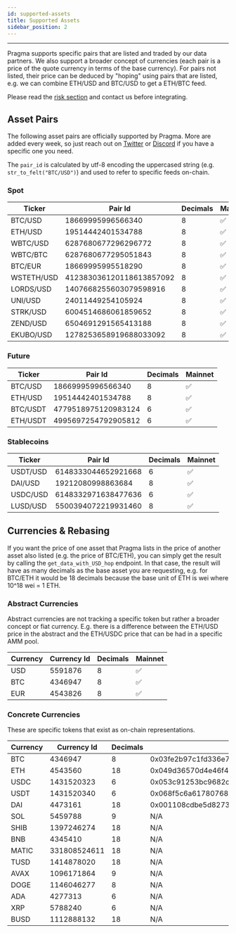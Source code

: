 ```yaml
---
id: supported-assets
title: Supported Assets
sidebar_position: 2
---
```


---

Pragma supports specific pairs that are listed and traded by our data partners. We also support a broader concept of currencies (each pair is a price of the quote currency in terms of the base currency). For pairs not listed, their price can be deduced by "hoping" using pairs that are listed, e.g. we can combine ETH/USD and BTC/USD to get a ETH/BTC feed.

Please read the [risk section](./risks) and contact us before integrating.

## Asset Pairs

The following asset pairs are officially supported by Pragma. More are added every week, so just reach out on [Twitter](https://twitter.com/PragmaOracle) or [Discord](https://discord.com/invite/M9aRZtZHU7) if you have a specific one you need.

The `pair_id` is calculated by utf-8 encoding the uppercased string (e.g. `str_to_felt("BTC/USD")`) and used to refer to specific feeds on-chain.

### Spot

| Ticker     | Pair Id                  | Decimals | Mainnet |
| ---------- | ------------------------ | -------- | ------- |
| BTC/USD    | 18669995996566340        | 8        | ✅      |
| ETH/USD    | 19514442401534788        | 8        | ✅      |
| WBTC/USD   | 6287680677296296772      | 8        | ✅      |
| WBTC/BTC   | 6287680677295051843      | 8        | ✅      |
| BTC/EUR    | 18669995995518290        | 8        | ✅      |
| WSTETH/USD | 412383036120118613857092 | 8        | ✅      |
| LORDS/USD  | 1407668255603079598916   | 8        | ✅      |
| UNI/USD    | 24011449254105924        | 8        | ✅      |
| STRK/USD   | 6004514686061859652      | 8        | ✅      |
| ZEND/USD   | 6504691291565413188      | 8        | ✅      |
| EKUBO/USD  | 1278253658919688033092   | 8        | ✅      |

### Future

| Ticker   | Pair Id             | Decimals | Mainnet |
| -------- | ------------------- | -------- | ------- |
| BTC/USD  | 18669995996566340   | 8        | ✅      |
| ETH/USD  | 19514442401534788   | 8        | ✅      |
| BTC/USDT | 4779518975120983124 | 6        | ✅      |
| ETH/USDT | 4995697254792905812 | 6        | ✅      |

### Stablecoins

| Ticker   | Pair Id             | Decimals | Mainnet |
| -------- | ------------------- | -------- | ------- |
| USDT/USD | 6148333044652921668 | 6        | ✅      |
| DAI/USD  | 19212080998863684   | 8        | ✅      |
| USDC/USD | 6148332971638477636 | 6        | ✅      |
| LUSD/USD | 5500394072219931460 | 8        | ✅      |

## Currencies & Rebasing

If you want the price of one asset that Pragma lists in the price of another asset also listed (e.g. the price of BTC/ETH), you can simply get the result by calling the `get_data_with_USD_hop` endpoint. In that case, the result will have as many decimals as the base asset you are requesting, e.g. for BTC/ETH it would be 18 decimals because the base unit of ETH is wei where 10^18 wei = 1 ETH.

### Abstract Currencies

Abstract currencies are not tracking a specific token but rather a broader concept or fiat currency. E.g. there is a difference between the ETH/USD price in the abstract and the ETH/USDC price that can be had in a specific AMM pool.

| Currency | Currency Id | Decimals | Mainnet |
| -------- | ----------- | -------- | ------- |
| USD      | 5591876     | 8        | ✅      |
| BTC      | 4346947     | 8        | ✅      |
| EUR      | 4543826     | 8        | ✅      |

### Concrete Currencies

These are specific tokens that exist as on-chain representations.

| Currency | Currency Id  | Decimals | Starknet address Mainnet                                           | Ethereum address Mainnet                   | Starknet address Testnet                                           |
| -------- | ------------ | -------- | ------------------------------------------------------------------ | ------------------------------------------ | ------------------------------------------------------------------ |
| BTC      | 4346947      | 8        | 0x03fe2b97c1fd336e750087d68b9b867997fd64a2661ff3ca5a7c771641e8e7ac | 0x2260fac5e5542a773aa44fbcfedf7c193bc2c599 | 0x12d537dc323c439dc65c976fad242d5610d27cfb5f31689a0a319b8be7f3d56  |
| ETH      | 4543560      | 18       | 0x049d36570d4e46f48e99674bd3fcc84644ddd6b96f7c741b1562b82f9e004dc7 | 0x0000000000000000000000000000000000000000 | 0x049d36570d4e46f48e99674bd3fcc84644ddd6b96f7c741b1562b82f9e004dc7 |
| USDC     | 1431520323   | 6        | 0x053c91253bc9682c04929ca02ed00b3e423f6710d2ee7e0d5ebb06f3ecf368a8 | 0xa0b86991c6218b36c1d19d4a2e9eb0ce3606eb48 | 0x001d5b64feabc8ac7c839753994f469704c6fabdd45c8fe6d26ed57b5eb79057 |
| USDT     | 1431520340   | 6        | 0x068f5c6a61780768455de69077e07e89787839bf8166decfbf92b645209c0fb8 | 0xdac17f958d2ee523a2206206994597c13d831ec7 | 0x386e8d061177f19b3b485c20e31137e6f6bc497cc635ccdfcab96fadf5add6a  |
| DAI      | 4473161      | 18       | 0x001108cdbe5d82737b9057590adaf97d34e74b5452f0628161d237746b6fe69e | 0x6B175474E89094C44Da98b954EedeAC495271d0F | 0x0278f24c3e74cbf7a375ec099df306289beb0605a346277d200b791a7f811a19 |
| SOL      | 5459788      | 9        | N/A                                                                | 0xd31a59c85ae9d8edefec411d448f90841571b89c | N/A                                                                |
| SHIB     | 1397246274   | 18       | N/A                                                                | 0x95aD61b0a150d79219dCF64E1E6Cc01f0B64C4cE | N/A                                                                |
| BNB      | 4345410      | 18       | N/A                                                                | 0xB8c77482e45F1F44dE1745F52C74426C631bDD52 | N/A                                                                |
| MATIC    | 331808524611 | 18       | N/A                                                                | 0x7d1afa7b718fb893db30a3abc0cfc608aacfebb0 | N/A                                                                |
| TUSD     | 1414878020   | 18       | N/A                                                                | 0x0000000000085d4780B73119b644AE5ecd22b376 | N/A                                                                |
| AVAX     | 1096171864   | 9        | N/A                                                                | N/A                                        | N/A                                                                |
| DOGE     | 1146046277   | 8        | N/A                                                                | N/A                                        | N/A                                                                |
| ADA      | 4277313      | 6        | N/A                                                                | N/A                                        | N/A                                                                |
| XRP      | 5788240      | 6        | N/A                                                                | N/A                                        | N/A                                                                |
| BUSD     | 1112888132   | 18       | N/A                                                                | N/A                                        | N/A                                                                |
